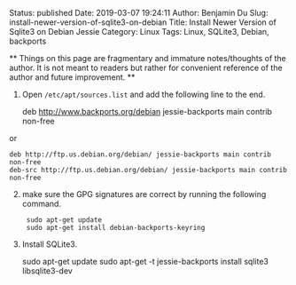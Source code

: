 Status: published
Date: 2019-03-07 19:24:11
Author: Benjamin Du
Slug: install-newer-version-of-sqlite3-on-debian
Title: Install Newer Version of Sqlite3 on Debian Jessie
Category: Linux
Tags: Linux, SQLite3, Debian, backports

**
Things on this page are fragmentary and immature notes/thoughts of the author.
It is not meant to readers but rather for convenient reference of the author and future improvement.
**

1. Open `/etc/apt/sources.list` and add the following line to the end.

    deb http://www.backports.org/debian jessie-backports main contrib non-free

or

    deb http://ftp.us.debian.org/debian/ jessie-backports main contrib non-free
    deb-src http://ftp.us.debian.org/debian/ jessie-backports main contrib non-free

2. make sure the GPG signatures are correct by running the following command.

        sudo apt-get update
        sudo apt-get install debian-backports-keyring

3. Install SQLite3.

	sudo apt-get update
	sudo apt-get -t jessie-backports install sqlite3 libsqlite3-dev
